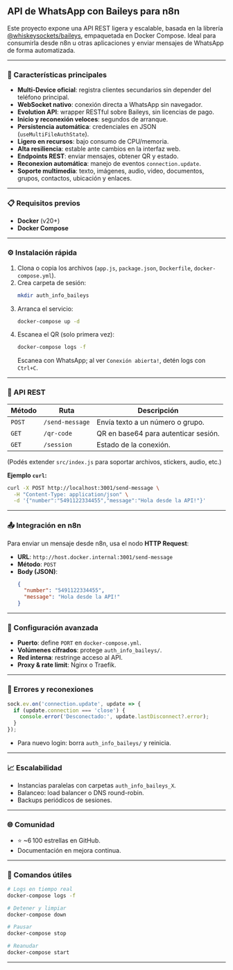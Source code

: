 ## API de WhatsApp con Baileys para n8n

Este proyecto expone una API REST ligera y escalable, basada en la librería [@whiskeysockets/baileys](https://github.com/WhiskeySockets/Baileys), empaquetada en Docker Compose. Ideal para consumirla desde n8n u otras aplicaciones y enviar mensajes de WhatsApp de forma automatizada.

---

### 🚀 Características principales

- **Multi-Device oficial**: registra clientes secundarios sin depender del teléfono principal.
- **WebSocket nativo**: conexión directa a WhatsApp sin navegador.
- **Evolution API**: wrapper RESTful sobre Baileys, sin licencias de pago.
- **Inicio y reconexión veloces**: segundos de arranque.
- **Persistencia automática**: credenciales en JSON (`useMultiFileAuthState`).
- **Ligero en recursos**: bajo consumo de CPU/memoria.
- **Alta resiliencia**: estable ante cambios en la interfaz web.
- **Endpoints REST**: enviar mensajes, obtener QR y estado.
- **Reconexion automática**: manejo de eventos `connection.update`.
- **Soporte multimedia**: texto, imágenes, audio, video, documentos, grupos, contactos, ubicación y enlaces.

---

### 📋 Requisitos previos

- **Docker** (v20+)
- **Docker Compose**

---

### ⚙️ Instalación rápida

1. Clona o copia los archivos (`app.js`, `package.json`, `Dockerfile`, `docker-compose.yml`).
2. Crea carpeta de sesión:
   ```bash
   mkdir auth_info_baileys
   ```
3. Arranca el servicio:
   ```bash
   docker-compose up -d
   ```
4. Escanea el QR (solo primera vez):
   ```bash
   docker-compose logs -f
   ```
   Escanea con WhatsApp; al ver `Conexión abierta!`, detén logs con `Ctrl+C`.

---

### 📡 API REST

| Método | Ruta            | Descripción                          |
| ------ | --------------- | ------------------------------------ |
| `POST` | `/send-message` | Envía texto a un número o grupo.     |
| `GET`  | `/qr-code`      | QR en base64 para autenticar sesión. |
| `GET`  | `/session`      | Estado de la conexión.               |

(Podés extender `src/index.js` para soportar archivos, stickers, audio, etc.)

**Ejemplo **`curl`**:**

```bash
curl -X POST http://localhost:3001/send-message \
  -H "Content-Type: application/json" \
  -d '{"number":"5491122334455","message":"Hola desde la API!"}'
```

---

### 📤 Integración en n8n

Para enviar un mensaje desde n8n, usa el nodo **HTTP Request**:

- **URL**: `http://host.docker.internal:3001/send-message`
- **Método**: `POST`
- **Body (JSON)**:
  ```json
  {
    "number": "5491122334455",
    "message": "Hola desde la API!"
  }
  ```

---

### 🔧 Configuración avanzada

- **Puerto**: define `PORT` en `docker-compose.yml`.
- **Volúmenes cifrados**: protege `auth_info_baileys/`.
- **Red interna**: restringe acceso al API.
- **Proxy & rate limit**: Nginx o Traefik.

---

### 🔄 Errores y reconexiones

```js
sock.ev.on('connection.update', update => {
  if (update.connection === 'close') {
    console.error('Desconectado:', update.lastDisconnect?.error);
  }
});
```

- Para nuevo login: borra `auth_info_baileys/` y reinicia.

---

### 📈 Escalabilidad

- Instancias paralelas con carpetas `auth_info_baileys_X`.
- Balanceo: load balancer o DNS round-robin.
- Backups periódicos de sesiones.

---

### 🌐 Comunidad

- ⭐ \~6 100 estrellas en GitHub.
- Documentación en mejora continua.

---

### 🎯 Comandos útiles

```bash
# Logs en tiempo real
docker-compose logs -f

# Detener y limpiar
docker-compose down

# Pausar
docker-compose stop

# Reanudar
docker-compose start
```

---
